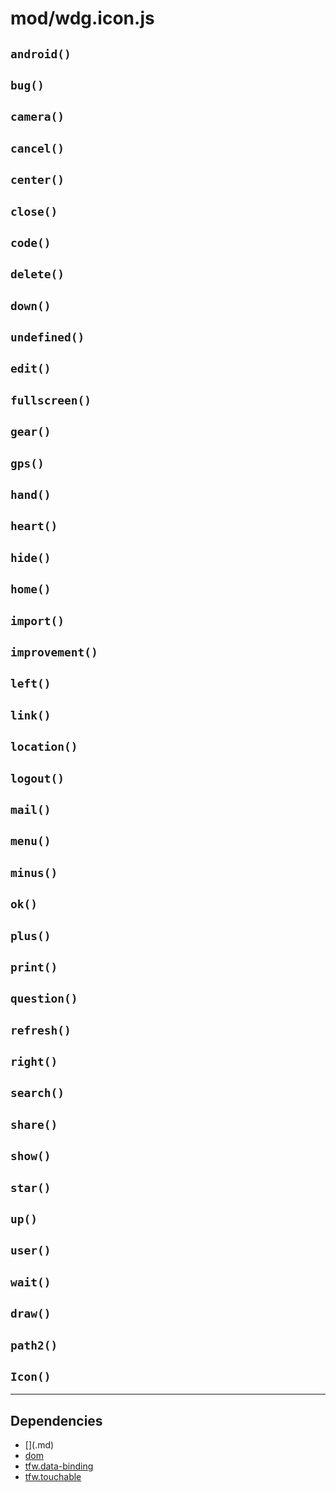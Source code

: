 # mod/wdg.icon.js
## `android()`



## `bug()`



## `camera()`



## `cancel()`



## `center()`



## `close()`



## `code()`



## `delete()`



## `down()`



## `undefined()`



## `edit()`



## `fullscreen()`



## `gear()`



## `gps()`



## `hand()`



## `heart()`



## `hide()`



## `home()`



## `import()`



## `improvement()`



## `left()`



## `link()`



## `location()`



## `logout()`



## `mail()`



## `menu()`



## `minus()`



## `ok()`



## `plus()`



## `print()`



## `question()`



## `refresh()`



## `right()`



## `search()`



## `share()`



## `show()`



## `star()`



## `up()`



## `user()`



## `wait()`



## `draw()`



## `path2()`



## `Icon()`




----

## Dependencies
* [$]($.md)
* [dom](dom.md)
* [tfw.data-binding](tfw.data-binding.md)
* [tfw.touchable](tfw.touchable.md)